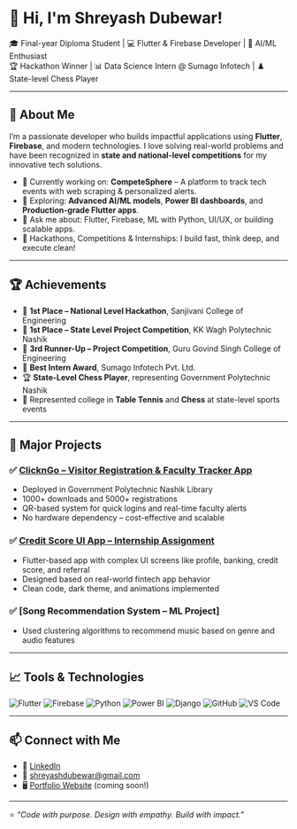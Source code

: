 # 👋 Hi, I'm Shreyash Dubewar!

🎓 Final-year Diploma Student | 💻 Flutter & Firebase Developer | 🧠 AI/ML Enthusiast  
🏆 Hackathon Winner | 📊 Data Science Intern @ Sumago Infotech | ♟️ State-level Chess Player  

---

## 🚀 About Me

I’m a passionate developer who builds impactful applications using **Flutter**, **Firebase**, and modern technologies. I love solving real-world problems and have been recognized in **state and national-level competitions** for my innovative tech solutions.

- 🔭 Currently working on: **CompeteSphere** – A platform to track tech events with web scraping & personalized alerts.
- 🌱 Exploring: **Advanced AI/ML models**, **Power BI dashboards**, and **Production-grade Flutter apps**.
- 💬 Ask me about: Flutter, Firebase, ML with Python, UI/UX, or building scalable apps.
- 🏁 Hackathons, Competitions & Internships: I build fast, think deep, and execute clean!

---

## 🏆 Achievements

- 🥇 **1st Place – National Level Hackathon**, Sanjivani College of Engineering
- 🥇 **1st Place – State Level Project Competition**, KK Wagh Polytechnic Nashik
- 🥉 **3rd Runner-Up – Project Competition**, Guru Govind Singh College of Engineering
- 🏅 **Best Intern Award**, Sumago Infotech Pvt. Ltd.
- 🏆 **State-Level Chess Player**, representing Government Polytechnic Nashik
- 🏓 Represented college in **Table Tennis** and **Chess** at state-level sports events

---

## 📱 Major Projects

### ✅ [ClicknGo – Visitor Registration & Faculty Tracker App](https://play.google.com/store/apps/details?id=com.vision.click_n_go)
- Deployed in Government Polytechnic Nashik Library
- 1000+ downloads and 5000+ registrations
- QR-based system for quick logins and real-time faculty alerts
- No hardware dependency – cost-effective and scalable

### ✅ [Credit Score UI App – Internship Assignment](#)
- Flutter-based app with complex UI screens like profile, banking, credit score, and referral
- Designed based on real-world fintech app behavior
- Clean code, dark theme, and animations implemented

### ✅ [Song Recommendation System – ML Project]
- Used clustering algorithms to recommend music based on genre and audio features

---

## 📈 Tools & Technologies

![Flutter](https://img.shields.io/badge/Flutter-02569B?style=flat&logo=flutter&logoColor=white)
![Firebase](https://img.shields.io/badge/Firebase-FFCA28?style=flat&logo=firebase&logoColor=black)
![Python](https://img.shields.io/badge/Python-3776AB?style=flat&logo=python&logoColor=white)
![Power BI](https://img.shields.io/badge/Power%20BI-F2C811?style=flat&logo=powerbi&logoColor=black)
![Django](https://img.shields.io/badge/Django-092E20?style=flat&logo=django&logoColor=white)
![GitHub](https://img.shields.io/badge/GitHub-181717?style=flat&logo=github&logoColor=white)
![VS Code](https://img.shields.io/badge/VS%20Code-007ACC?style=flat&logo=visual-studio-code&logoColor=white)

---

## 📫 Connect with Me

- 🔗 [LinkedIn](https://www.linkedin.com/in/shreyash-dubewar/)
- 📧 shreyashdubewar@gmail.com
- 🖥️ [Portfolio Website](#) (coming soon!)

---

⭐️ _“Code with purpose. Design with empathy. Build with impact.”_
